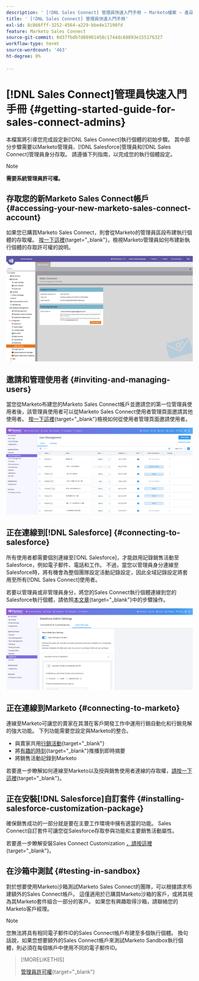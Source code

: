 ```yaml
---
description: ' [!DNL Sales Connect] 管理員快速入門手冊 — Marketo檔案 — 產品檔案'
title: ' [!DNL Sales Connect] 管理員快速入門手冊'
exl-id: 8c866fff-3252-4564-a229-bbe4e17190fd
feature: Marketo Sales Connect
source-git-commit: 0d37fbdb7d08901458c1744dc68893e155176327
workflow-type: tm+mt
source-wordcount: '463'
ht-degree: 0%

---
```


# [!DNL Sales Connect]管理員快速入門手冊 {#getting-started-guide-for-sales-connect-admins}

本檔案將引導您完成設定新[!DNL Sales Connect]執行個體的初始步驟。 其中部分步驟需要以Marketo管理員、[!DNL Salesforce]管理員和[!DNL Sales Connect]管理員身分存取。 請遵循下列指南，以完成您的執行個體設定。

>[!NOTE]
>
>**需要系統管理員許可權。**

## 存取您的新Marketo Sales Connect帳戶 {#accessing-your-new-marketo-sales-connect-account}

如果您已購買Marketo Sales Connect，則會從Marketo的管理員區段布建執行個體的存取權。 [按一下這裡](/help/marketo/product-docs/marketo-sales-connect/getting-started/accessing-your-new-sales-connect-instance.md){target="_blank"}，檢視Marketo管理員如何布建新執行個體的存取許可權的說明。

![](assets/getting-started-guide-for-sales-connect-admins-1.png)

## 邀請和管理使用者 {#inviting-and-managing-users}

當您從Marketo布建您的Marketo Sales Connect帳戶並邀請您的第一位管理員使用者後，該管理員使用者可以從Marketo Sales Connect使用者管理頁面邀請其他使用者。 [按一下這裡](/help/marketo/product-docs/marketo-sales-connect/admin/invite-users.md){target="_blank"}檢視如何從使用者管理頁面邀請使用者。

![](assets/getting-started-guide-for-sales-connect-admins-2.png)

## 正在連線到[!DNL Salesforce] {#connecting-to-salesforce}

所有使用者都需要個別連線至[!DNL Salesforce]，才能啟用記錄銷售活動至Salesforce，例如電子郵件、電話和工作。 不過，當您以管理員身分連線至Salesforce時，將有機會為整個團隊設定活動記錄設定，因此全域記錄設定將套用至所有[!DNL Sales Connect]使用者。

若要以管理員或非管理員身分，將您的Sales Connect執行個體連線到您的Salesforce執行個體，請依照[本文章](/help/marketo/product-docs/marketo-sales-connect/crm/salesforce-integration/connect-your-sales-connect-account-to-salesforce.md){target="_blank"}中的步驟操作。

![](assets/getting-started-guide-for-sales-connect-admins-3.png)

## 正在連線到Marketo {#connecting-to-marketo}

連線至Marketo可讓您的賣家在其潛在客戶開發工作中運用行銷自動化和行銷見解的強大功能。 下列功能需要您設定與Marketo的整合。

* 與賣家共用[行銷活動](/help/marketo/product-docs/marketo-sales-connect/marketo/make-a-campaign-visible-to-sales-connect-users.md){target="_blank"}
* 將[有趣的時刻](/help/marketo/product-docs/marketo-sales-connect/marketo/interesting-moments-in-sales-connect.md){target="_blank"}推播到即時摘要
* 將銷售活動記錄到Marketo

若要進一步瞭解如何連線至Marketo以及授與銷售使用者連線的存取權，[請按一下這裡](/help/marketo/product-docs/marketo-sales-connect/marketo/set-up-your-marketo-connection.md){target="_blank"}。

## 正在安裝[!DNL Salesforce]自訂套件 {#installing-salesforce-customization-package}

確保銷售成功的一部分就是要在主要工作環境中擁有適當的功能。 Sales Connect自訂套件可讓您從Salesforce存取參與功能和主要銷售活動屬性。

若要進一步瞭解安裝Sales Connect Customization [，請按這裡](/help/marketo/product-docs/marketo-sales-connect/crm/salesforce-customization/sales-connect-customizations-for-crm.md){target="_blank"}。

## 在沙箱中測試 {#testing-in-sandbox}

對於想要使用Marketo沙箱測試Marketo Sales Connect的團隊，可以根據請求布建額外的Sales Connect帳戶。 這僅適用於已購買Marketo沙箱的客戶，或將其視為其Marketo套件組合一部分的客戶。 如果您有興趣取得沙箱，請聯絡您的Marketo客戶經理。

>[!NOTE]
>
>您無法將具有相同電子郵件ID的Sales Connect帳戶布建至多個執行個體。 換句話說，如果您想要額外的Sales Connect帳戶來測試Marketo Sandbox執行個體，則必須在每個帳戶中使用不同的電子郵件ID。

>[!MORELIKETHIS]
>
>[管理員許可權](/help/marketo/product-docs/marketo-sales-connect/admin/user-access-details.md){target="_blank"}
